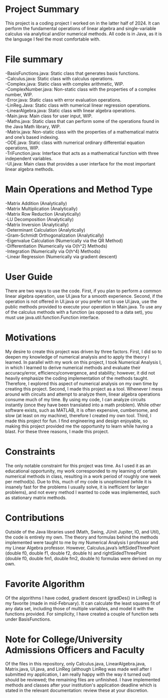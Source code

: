 # Project Summary

  This project is a coding project I worked on in the latter half of 2024. It can perform the fundamental operations of linear algebra and single-variable calculus via analytical and/or numerical methods. All code is in Java, as it is the language I feel the most comfortable with.
  
# File summary

-BasisFunctions.java: Static class that generates basis functions.\
-Calculus.java: Static class with calculus operations.\
-Complex.java: Static class with complex arithmetic, WIP.\
-ComplexNumber.java: Non-static class with the properties of a complex number, WIP.\
-Error.java: Static class with error evaluation operations.\
-LinReg.Java: Static class with numerical linear regression operations.\
-LinearAlgebra.java: Static class with linear algebra operations.\
-Main.java: Main class for user input, WIP.\
-Maths.java: Static class that can perform some of the operations found in the Java Math library, WIP.\
-Matrix.java: Non-static class with the properties of a mathematical matrix and one’s based indexing.\
-ODE.java: Static class with numerical ordinary differential equation operations, WIP.\
-TriFunction.java: Interface that acts as a mathematical function with three independent variables.\
-UI.java: Main class that provides a user interface for the most important linear algebra methods.

# Main Operations and Method Type

-Matrix Addition (Analytically)\
-Matrix Multiplication (Analytically)\
-Matrix Row Reduction (Analytically)\
-LU Decomposition (Analytically)\
-Matrix Inversion (Analytically)\
-Determinant Calculation (Analytically)\
-Gram-Schmidt Orthogonalization (Analytically)\
-Eigenvalue Calculation (Numerically via the QR Method)\
-Differentiation (Numerically via O(h^2) Methods)\
-Integration (Numerically via O(h^4) Methods)\
-Linear Regression (Numerically via gradient descent)

# User Guide

  There are two ways to use the code. First, if you plan to perform a common linear algebra operation, use UI.java for a smooth experience. Second, if the operation is not offered in UI.java or you prefer not to use UI.java, use the public methods provided to execute your operation in Main.java. To use any of the calculus methods with a function (as opposed to a data set), you must use java.util.function.Function interface.
  
# Motivations

  My desire to create this project was driven by three factors. First, I did so to deepen my knowledge of numerical analysis and to apply the theory I learned. In parallel with my work on this project, I took Numerical Analysis I, in which I learned to derive numerical methods and evaluate their accuracy/error, efficiency/convergence, and stability; however, it did not heavily emphasize the coding implementation of the methods taught. Therefore, I explored this aspect of numerical analysis on my own time by creating this project. Second, I made this project as a tool. Whenever I mess around with circuits and attempt to analyze them, linear algebra operations consume much of my time. By using my code, I can analyze circuits instantly (once they have been translated into a math problem). While other software exists, such as MATLAB, it is often expensive, cumbersome, and slow (at least on my machine), therefore I created my own tool. Third, I made this project for fun. I find engineering and design enjoyable, so making this project provided me the opportunity to learn while having a blast. For these three reasons, I made this project.
  
# Constraints

  The only notable constraint for this project was time. As I used it as an educational opportunity, my work corresponded to my learning of certain numerical methods in class, resulting in a work period of roughly one week per method(s). Due to this, much of my code is unoptimized (while it is insanely fast for the problems I usually solve, it is inefficient for larger problems), and not every method I wanted to code was implemented, such as stationary matrix methods.
  
# Contributions

  Outside of the Java libraries used (Math, Swing, JUnit Jupiter, IO, and Util), the code is entirely my own. The theory and formulas behind the methods implemented were taught to me by my Numerical Analysis I professor and my Linear Algebra professor. However, Calculus.java’s leftSidedThreePoint (double f0, double f1, double f2, double h) and rightSidedThreePoint (double f0, double fm1, double fm2, double h) formulas were derived on my own.

  # Favorite Algorithm

  Of the algorithms I have coded, gradient descent (gradDes() in LinReg) is my favorite (made in mid-February). It can calculate the least squares fit of any data set, including those of multiple variables, and model it with the functions provided. For simplicity, I have created a couple of function sets under BasisFunctions.

# Note for College/University Admissions Officers and Faculty

  Of the files in this repository, only Calculus.java, LinearAlgebra.java, Matrix.java, UI.java, and LinReg (although LinReg was made well after I submitted my application, I am really happy with the way it turned out) should be reviewed; the remaining files are unfinished. I have implemented methods and classes after your institution's application deadline which is stated in the relevant documentation: review these at your discretion.
